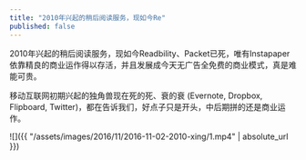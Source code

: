 ```yaml
---
title: "2010年兴起的稍后阅读服务，现如今Re"
published: false
---
```

2010年兴起的稍后阅读服务，现如今Readbility、Packet已死，唯有Instapaper依靠精良的商业运作得以存活，并且发展成今天无广告全免费的商业模式，真是难能可贵。

移动互联网初期兴起的独角兽现在死的死、衰的衰 (Evernote, Dropbox, Flipboard, Twitter)，都在告诉我们，好点子只是开头，中后期拼的还是商业运作。



![]({{ "/assets/images/2016/11/2016-11-02-2010-xing/1.mp4" | absolute_url }})
